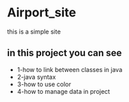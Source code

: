 # Airport_site
this is a simple site

## in this project you can see 

* 1-how to link between classes in java 
* 2-java syntax 
* 3-how to use color
* 4-how to manage data in project 
